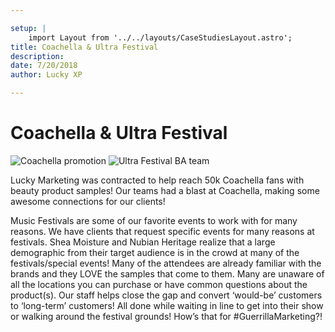 ```yaml
---

setup: |
    import Layout from '../../layouts/CaseStudiesLayout.astro';
title: Coachella & Ultra Festival
description:
date: 7/20/2018
author: Lucky XP

---
```


# Coachella & Ultra Festival

![Coachella promotion](https://luckyxp.sirv.com/Case%20Studies/CoachellaSpecialEvent/CoachellaSpecialEvent1.jpg)
![Ultra Festival BA team](https://luckyxp.sirv.com/Case%20Studies/CoachellaSpecialEvent/CoachellaSpecialEvent2.jpg)


Lucky Marketing was contracted to help reach 50k Coachella fans with beauty product samples! Our teams had a blast at Coachella, making some awesome connections for our clients!

Music Festivals are some of our favorite events to work with for many reasons. We have clients that request specific events for many reasons at festivals. Shea Moisture and Nubian Heritage realize that a large demographic from their target audience is in the crowd at many of the festivals/special events! Many of the attendees are already familiar with the brands and they LOVE the samples that come to them. Many are unaware of all the locations you can purchase or have common questions about the product(s). Our staff helps close the gap and convert ‘would-be’ customers to ‘long-term’ customers!  All done while waiting in line to get into their show or walking around the festival grounds! How’s that for #GuerrillaMarketing?!